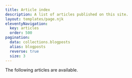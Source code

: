 ```yaml
---
title: Article index
description: A list of articles published on this site.
layout: templates/page.njk
eleventyNavigation:
  key: articles
  order: 500
pagination:
  data: collections.blogposts
  alias: blogposts
  reverse: true
  size: 3
---
```


The following articles are available.

